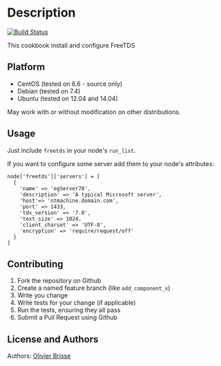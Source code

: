 Description
===========

[![Build Status](https://travis-ci.org/aioi/chef-freetds.png?branch=master)](https://travis-ci.org/aioi/chef-freetds)

This cookbook install and configure FreeTDS

Platform
--------

* CentOS (tested on 6.6 - source only)
* Debian (tested on 7.4)
* Ubuntu (tested on 12.04 and 14.04)

May work with or without modification on other distributions.

Usage
-----
Just include `freetds` in your node's `run_list`.

If you want to configure some server add them to your node's attributes:

    node['freetds']['servers'] = [
      {
        'name' => 'egServer70',
        'description' => 'A typical Microsoft server',
        'host'=> 'ntmachine.domain.com',
        'port' => 1433,
        'tds_version' => '7.0',
        'text_size' => 1024,
        'client_charset' => 'UTF-8',
        'encryption' => 'require/request/off'
      }
    ]

Contributing
------------
1. Fork the repository on Github
2. Create a named feature branch (like `add_component_x`)
3. Write you change
4. Write tests for your change (if applicable)
5. Run the tests, ensuring they all pass
6. Submit a Pull Request using Github

License and Authors
-------------------
Authors: [Olivier Brisse](https://github.com/ouranos)
